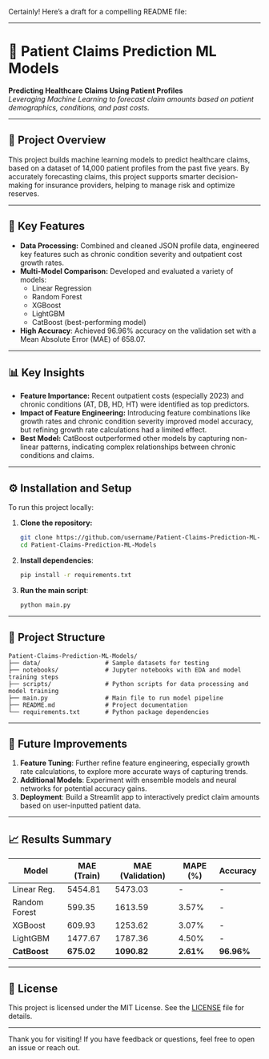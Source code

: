 Certainly! Here’s a draft for a compelling README file:

---

# 🏥 Patient Claims Prediction ML Models

**Predicting Healthcare Claims Using Patient Profiles**  
*Leveraging Machine Learning to forecast claim amounts based on patient demographics, conditions, and past costs.*

---

## 🚀 Project Overview

This project builds machine learning models to predict healthcare claims, based on a dataset of 14,000 patient profiles from the past five years. By accurately forecasting claims, this project supports smarter decision-making for insurance providers, helping to manage risk and optimize reserves.

---

## 🔑 Key Features

- **Data Processing:** Combined and cleaned JSON profile data, engineered key features such as chronic condition severity and outpatient cost growth rates.
- **Multi-Model Comparison:** Developed and evaluated a variety of models:
  - Linear Regression
  - Random Forest
  - XGBoost
  - LightGBM
  - CatBoost (best-performing model)
- **High Accuracy**: Achieved 96.96% accuracy on the validation set with a Mean Absolute Error (MAE) of 658.07.

---

## 📊 Key Insights

- **Feature Importance:** Recent outpatient costs (especially 2023) and chronic conditions (AT, DB, HD, HT) were identified as top predictors.
- **Impact of Feature Engineering:** Introducing feature combinations like growth rates and chronic condition severity improved model accuracy, but refining growth rate calculations had a limited effect.
- **Best Model:** CatBoost outperformed other models by capturing non-linear patterns, indicating complex relationships between chronic conditions and claims.

---

## ⚙️ Installation and Setup

To run this project locally:

1. **Clone the repository:**
   ```bash
   git clone https://github.com/username/Patient-Claims-Prediction-ML-Models.git
   cd Patient-Claims-Prediction-ML-Models
   ```

2. **Install dependencies**:
   ```bash
   pip install -r requirements.txt
   ```

3. **Run the main script**:
   ```bash
   python main.py
   ```

---

## 📁 Project Structure

```
Patient-Claims-Prediction-ML-Models/
├── data/                  # Sample datasets for testing
├── notebooks/             # Jupyter notebooks with EDA and model training steps
├── scripts/               # Python scripts for data processing and model training
├── main.py                # Main file to run model pipeline
├── README.md              # Project documentation
└── requirements.txt       # Python package dependencies
```

---

## 🔮 Future Improvements

1. **Feature Tuning**: Further refine feature engineering, especially growth rate calculations, to explore more accurate ways of capturing trends.
2. **Additional Models**: Experiment with ensemble models and neural networks for potential accuracy gains.
3. **Deployment**: Build a Streamlit app to interactively predict claim amounts based on user-inputted patient data.

---

## 📈 Results Summary

| Model         | MAE (Train) | MAE (Validation) | MAPE (%) | Accuracy |
|---------------|-------------|------------------|----------|----------|
| Linear Reg.   | 5454.81     | 5473.03          | -        | -        |
| Random Forest | 599.35      | 1613.59          | 3.57%    | -        |
| XGBoost       | 609.93      | 1253.62          | 3.07%    | -        |
| LightGBM      | 1477.67     | 1787.36          | 4.50%    | -        |
| **CatBoost**  | **675.02**  | **1090.82**      | **2.61%** | **96.96%** |

---

## 📝 License

This project is licensed under the MIT License. See the [LICENSE](LICENSE) file for details.

---

Thank you for visiting! If you have feedback or questions, feel free to open an issue or reach out.

